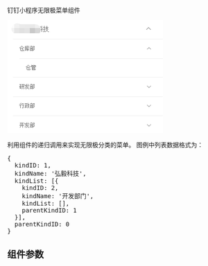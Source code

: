 
钉钉小程序无限极菜单组件


![image](https://raw.githubusercontent.com/ithinkyang/dd-mini-components/master/menu.png)

利用组件的递归调用来实现无限极分类的菜单。
图例中列表数据格式为：
<pre>
{
  kindID: 1,
  kindName: '弘毅科技',
  kindList: [{
    kindID: 2,
    kindName: '开发部门',
    kindList: [],
    parentKindID: 1
  }],
  parentKindID: 0
}
</pre>

## 组件参数
